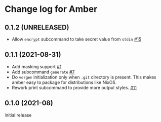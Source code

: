 # Change log for Amber

## 0.1.2 (UNRELEASED)

* Allow `encrypt` subcommand to take secret value from `stdin` [#15](https://github.com/fpco/amber/issues/15)

## 0.1.1 (2021-08-31)

* Add masking support [#1](https://github.com/fpco/amber/issues/1)
* Add subcommand `generate` [#7](https://github.com/fpco/amber/pull/7)
* Do `vergen` initialization only when `.git` directory is
  present. This makes amber easy to package for distributions like
  NixOS.
* Rework print subcommand to provide more output styles.
  [#11](https://github.com/fpco/amber/pull/11)

## 0.1.0 (2021-08)

Initial release
